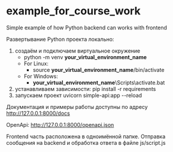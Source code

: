 # example_for_course_work
Simple example of how Python backend can works with frontend

Развертывание Python проекта локально:
1) создаём и подключаем виртуальное окружение
	- python -m venv **your_virtual_environment_name**
	- For Linux:
		- source **your_virtual_environment_name**/bin/activate
	- For Windows:
		- **your_virtual_environment_name**\Scripts\activate.bat
2) устанавливаем зависимости: pip install -r requirements
3) запускаем проект uvicorn simple-api:app --reload

Документация и примеры работы доступны по адресу http://127.0.0.1:8000/docs

OpenApi: http://127.0.0.1:8000/openapi.json

Frontend часть расположена в одноимённой папке.
Отправка сообщения на backend и обработка ответа в файле js/script.js
